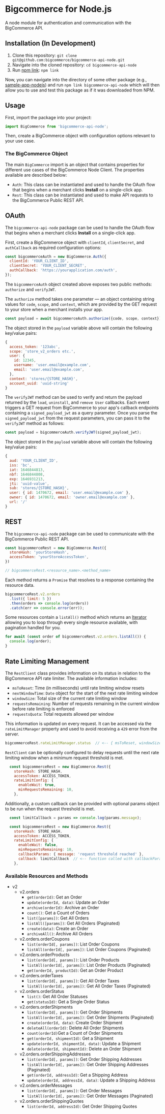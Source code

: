 # Bigcommerce for Node.js

A node module for authentication and communication with the BigCommerce API.

## Installation (In Development)

1. Clone this repository: `git clone git@github.com:bigcommerce/bigcommerce-api-node.git`
2. Navigate into the cloned repository: `cd bigcommerce-api-node`
3. Run [npm link](https://docs.npmjs.com/cli/v8/commands/npm-link): `npm link`

Now, you can navigate into the directory of some other package (e.g., [sample-app-nodejs](https://github.com/bigcommerce/sample-app-nodejs)) and run `npm link bigcommerce-api-node` which will then allow you to use and test this package as if it was downloaded from NPM.

## Usage

First, import the package into your project:

```js
import BigCommerce from 'bigcommerce-api-node';
```

Then, create a BigCommerce object with configuration options relevant to your use case.
### The BigCommerce Object

The main `BigCommerce` import is an object that contains properties for different use cases of the BigCommerce Node Client. The properties available are described below:

* `Auth`: This class can be instantiated and used to handle the OAuth flow that begins when a merchant clicks **Install** on a single-click app.
* `Rest`: This class can be instantiated and used to make API requests to the BigCommerce Public REST API.

## OAuth

The `bigcommerce-api-node` package can be used to handle the OAuth flow that begins when a merchant clicks **Install** on a single-click app.

First, create a BigCommerce object with `clientId`, `clientSecret`, and `authCallback` as required configuration options:

```js
const bigcommerceAuth = new BigCommerce.Auth({
  clientId: 'YOUR_CLIENT_ID',
  clientSecret: 'YOUR_CLIENT_SECRET',
  authCallback: 'https://yourapplication.com/auth',
});
```

The `bigcommerceAuth` object created above exposes two public methods: `authorize` and `verifyJWT`.

The `authorize` method takes one parameter — an object containing string values for `code`, `scope`, and `context`, which are provided by the GET request to your store when a merchant installs your app.

```js
const payload = await bigcommerceAuth.authorize({code, scope, context});
```

The object stored in the `payload` variable above will contain the following key/value pairs:

```js
{
  access_token: '123abc',
  scope: 'store_v2_orders etc.',
  user: {
    id: 12345,
    username: 'user.email@example.com',
    email: 'user.email@example.com',
  },
  context: 'stores/{STORE_HASH}',
  account_uuid: 'uuid-string'
}
```

The `verifyJWT` method can be used to verify and return the payload returned by the `load`, `uninstall`, and `remove User` callbacks. Each event triggers a GET request from BigCommerce to your app's callback endpoints containing a `signed_payload_jwt` as a query parameter. Once you parse the `signed_payload_jwt` from the request parameters, you can pass it to the `verifyJWT` method as follows:

```js
const payload = bigcommerceAuth.verifyJWT(signed_payload_jwt);
```

The object stored in the `payload` variable above will contain the following key/value pairs:

```js
{
  aud: 'YOUR_CLIENT_ID',
  iss: 'bc',
  iat: 1646844813,
  nbf: 1646844808,
  exp: 1646931213,
  jti: 'uuid-value',
  sub: 'stores/{STORE_HASH}',
  user: { id: 1470672, email: 'user.email@example.com' },
  owner: { id: 1470672, email: 'owner.email@example.com' },
  url: '/'
}
```

## REST

The `bigcommerce-api-node` package can be used to communicate with the BigCommerce Public REST API.

```js
const bigcommerceRest = new BigCommerce.Rest({
  storeHash: 'yourStoreHash',
  accessToken: 'yourStoreAccessToken',
})

// bigcommerceRest.<resource_name>.<method_name>
```

Each method returns a `Promise` that resolves to a response containing the resource data.

```js
bigcommerceRest.v2.orders
  .list({ limit: 5 })
  .then(orders => console.log(orders))
  .catch(err => console.error(err));
```

Some resources contain a `listAll()` method which returns an [Iterator](https://developer.mozilla.org/en-US/docs/Web/JavaScript/Guide/Iterators_and_Generators#iterators) allowing you to loop through every single resource available, with pagination handled for you.

```js
for await (const order of bigcommerceRest.v2.orders.listAll()) {
  console.log(order);
}
```

## Rate Limiting Management
The `RestClient` class provides information on its status in relation to the BigCommerce API rate limiter. The available information includes:
* `msToReset`: Time (in milliseconds) until rate limiting window resets
* `nextWindowTime`: `Date` object for the start of the next rate limiting window
* `windowSize`: Total size of the current rate limiting window
* `requestsRemaining`: Number of requests remaining in the current window before rate limiting is enforced
* `requestsQuota`: Total requests allowed per window

This information is updated on every request. It can be accessed via the `rateLimitManager` property and used to avoid receiving a `429` error from the server.
```js
bigcommerceRest.rateLimitManager.status  // <-- { msToReset, windowSize, requestsRemaining, requestsQuota }
```

`RestClient` can be optionally configured to delay requests until the next rate limiting window when a minimum request threshold is met. 
```js
  const bigcommerceRest = new BigCommerce.Rest({
    storeHash: STORE_HASH,
    accessToken: ACCESS_TOKEN,
    rateLimitConfig: {
      enableWait: true,
      minRequestsRemaining: 10,
    },
```

Additionally, a custom callback can be provided with optional params object to be run when the request threshold is met.
```js
  const limitCallback = params => console.log(params.message);

  const bigcommerceRest = new BigCommerce.Rest({
    storeHash: STORE_HASH,
    accessToken: ACCESS_TOKEN,
    rateLimitConfig: {
      enableWait: false,
      minRequestsRemaining: 10,
      callbackParams: { message: 'request threshold reached' },
      callback: limitCallback  // <-- function called with callbackParams when minRequestsRemaining threashold is met
    },
```

### Available Resources and Methods
* v2
  * v2.orders
    * `get(orderId)`: Get an Order
    * `update(orderId, data)`: Update an Order
    * `archive(orderId)`: Archive an Order
    * `count()`: Get a Count of Orders
    * `list([params])`: Get All Orders
    * `listAll([params])`: Get All Orders (Paginated)
    * `create(data)`: Create an Order
    * `archiveAll()`: Archive All Orders
  * v2.orders.orderCoupons
    * `list(orderId[, params])`: List Order Coupons
    * `listAll(orderId[, params])`: List Order Coupons (Paginated)
  * v2.orders.orderProducts
    * `list(orderId[, params])`: List Order Products
    * `listAll(orderId[, params])`: List Order Products (Paginated)
    * `get(orderId, productId)`: Get an Order Product
  * v2.orders.orderTaxes
    * `list(orderId[, params])`: Get All Order Taxes
    * `listAll(orderId[, params])`: Get All Order Taxes (Paginated)
  * v2.orders.orderStatus
    * `list()`: Get All Order Statuses
    * `get(statusId)`: Get a Single Order Status
  * v2.orders.orderShipments
    * `list(orderId[, params])`: Get Order Shipments
    * `listAll(orderId[, params])`: Get Order Shipments (Paginated)
    * `create(orderId, data)`: Create Order Shipment
    * `deleteAll(orderId)`: Delete All Order Shipments
    * `count(orderId)`Get a Count of Order Shipments
    * `get(orderId, shipmentId)`: Get a Shipment
    * `update(orderId, shipmentId, data)`: Update a Shipment
    * `delete(orderId, shipmentId)`: Delete an Order Shipment
  * v2.orders.orderShippingAddresses
    * `list(orderId[, params])`: Get Order Shipping Addresses
    * `listAll(orderId[, params])`: Get Order Shipping Addresses (Paginated)
    * `get(orderId, addressId)`: Get a Shipping Address
    * `update(orderId, addressId, data)`: Update a Shipping Address
  * v2.orders.orderMessages
    * `list(orderId[, params])`: Get Order Messages
    * `listAll(orderId[, params])`: Get Order Messages (Paginated)
  * v2.orders.orderShippingQuotes
    * `list(orderId, addressId)`: Get Order Shipping Quotes
